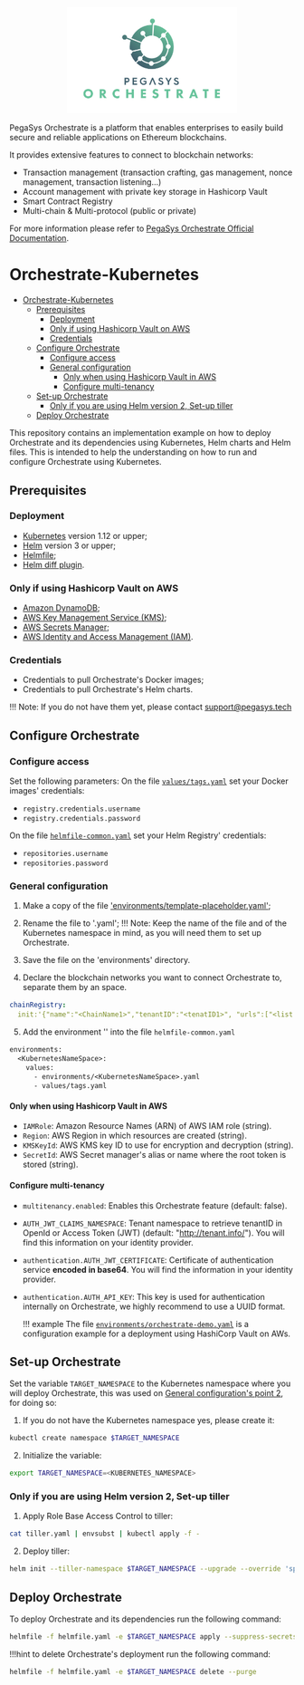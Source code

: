 <p align="center">
  <img src="./orchestrate-logo.png" width="300px" alt="Orchestrate Logo"/>
</p>

PegaSys Orchestrate is a platform that enables enterprises to easily build secure and reliable applications on Ethereum blockchains.

It provides extensive features to connect to blockchain networks:

- Transaction management (transaction crafting, gas management, nonce management, transaction listening...)
- Account management with private key storage in Hashicorp Vault
- Smart Contract Registry
- Multi-chain & Multi-protocol (public or private)

For more information please refer to [PegaSys Orchestrate Official Documentation](https://docs.orchestrate.pegasys.tech/).

# Orchestrate-Kubernetes

- [Orchestrate-Kubernetes](#Orchestrate-Kubernetes)
  - [Prerequisites](#Prerequisites)
    - [Deployment](#Deployment)
    - [Only if using Hashicorp Vault on AWS](#Only-if-using-Hashicorp-Vault-on-AWS)
    - [Credentials](#Credentials)
  - [Configure Orchestrate](#Configure-Orchestrate)
    - [Configure access](#Configure-access)
    - [General configuration](#General-configuration)
      - [Only when using Hashicorp Vault in AWS](#Only-when-using-Hashicorp-Vault-in-AWS)
      - [Configure multi-tenancy](#Configure-multi-tenancy)
  - [Set-up Orchestrate](#Set-up-Orchestrate)
    - [Only if you are using Helm version 2, Set-up tiller](#Only-if-you-are-using-Helm-version-2-Set-up-tiller)
  - [Deploy Orchestrate](#Deploy-Orchestrate)

This repository contains an implementation example on how to deploy Orchestrate and its dependencies using Kubernetes, Helm charts and Helm files.
This is intended to help the understanding on how to run and configure Orchestrate using Kubernetes.

## Prerequisites

### Deployment

- [Kubernetes](https://kubernetes.io/) version 1.12 or upper;
- [Helm](https://helm.sh/) version 3 or upper;
- [Helmfile](https://github.com/roboll/helmfile);
- [Helm diff plugin](https://github.com/databus23/helm-diff).

### Only if using Hashicorp Vault on AWS

- [Amazon DynamoDB](https://aws.amazon.com/dynamodb/);
- [AWS Key Management Service (KMS)](https://aws.amazon.com/kms/);
- [AWS Secrets Manager](aws.amazon.com/secrets-manager);
- [AWS Identity and Access Management (IAM)](https://aws.amazon.com/iam/).

### Credentials

- Credentials to pull Orchestrate's Docker images;
- Credentials to pull Orchestrate's Helm charts.

!!! Note: 
  If you do not have them yet, please contact [support@pegasys.tech](support@pegasys.tech)

## Configure Orchestrate

### Configure access

Set the following parameters:
On the file [`values/tags.yaml`](./values/tags.yaml) set your Docker images' credentials:

- `registry.credentials.username`
- `registry.credentials.password`

On the file [`helmfile-common.yaml`](./helmfile-common.yaml) set your Helm Registry' credentials:

- `repositories.username`
- `repositories.password`

### General configuration

1. Make a copy of the file ['environments/template-placeholder.yaml'](./environments/template-placeholder.yaml);

2. Rename the file to '<KubernetesNameSpace>.yaml';
   !!! Note:
    Keep the name of the file and of the Kubernetes namespace in mind, as you will need them to set up Orchestrate.

3. Save the file on the 'environments' directory.

4. Declare the blockchain networks you want to connect Orchestrate to, separate them by an space.

```yaml
chainRegistry:
  init:'{"name":"<ChainName1>","tenantID":"<tenatID1>", "urls":["<list item 1A>","<list item 1B>"]} {"name":"<ChainName2>","tenantID":"<tenatID2>", "urls":["<list item 2A>","<list item 2B>"]}}'
```

5. Add the environment '<KubernetesNameSpace>' into the file  `helmfile-common.yaml` 
```helmyaml
environments:
  <KubernetesNameSpace>:
    values:
      - environments/<KubernetesNameSpace>.yaml
      - values/tags.yaml
```

#### Only when using Hashicorp Vault in AWS

- `IAMRole`: Amazon Resource Names (ARN) of AWS IAM role (string).
- `Region`: AWS Region in which resources are created (string).
- `KMSKeyId`: AWS KMS key ID to use for encryption and decryption (string).
- `SecretId`: AWS Secret manager's alias or name where the root token is stored (string).

#### Configure multi-tenancy

- `multitenancy.enabled`: Enables this Orchestrate feature (default: false).
- `AUTH_JWT_CLAIMS_NAMESPACE`: Tenant namespace to retrieve tenantID in OpenId or Access Token (JWT) (default: "http://tenant.info/"). You will find this information on your identity provider.
- `authentication.AUTH_JWT_CERTIFICATE`: Certificate of authentication service **encoded in base64**. You will find the information in your identity provider.
- `authentication.AUTH_API_KEY`: This key is used for authentication internally on Orchestrate, we highly recommend to use a UUID format.

  !!! example
    The  file [`environments/orchestrate-demo.yaml`](./environments/orchestrate-demo.yaml) is a configuration example for a deployment using HashiCorp Vault on AWs.

## Set-up Orchestrate

Set the variable  `TARGET_NAMESPACE` to the Kubernetes namespace where you will deploy Orchestrate, this was used on [General configuration's point 2](#general-configuration), for doing so:

1. If you do not have the Kubernetes namespace yes, please create it:

```bash
kubectl create namespace $TARGET_NAMESPACE
```

2. Initialize the variable:

```bash
export TARGET_NAMESPACE=<KUBERNETES_NAMESPACE>
```

### Only if you are using Helm version 2, Set-up tiller

1. Apply Role Base Access Control to tiller:

```bash
cat tiller.yaml | envsubst | kubectl apply -f -
```

2. Deploy tiller:

```bash
helm init --tiller-namespace $TARGET_NAMESPACE --upgrade --override 'spec.template.spec.containers[0].command'='{/tiller,--storage=secret}' --service-account tiller --wait
```

## Deploy Orchestrate

To deploy Orchestrate and its dependencies run the following command:

```bash
helmfile -f helmfile.yaml -e $TARGET_NAMESPACE apply --suppress-secrets
```

!!!hint
  to delete Orchestrate's deployment run the following command:

  ```bash
  helmfile -f helmfile.yaml -e $TARGET_NAMESPACE delete --purge
  ```
